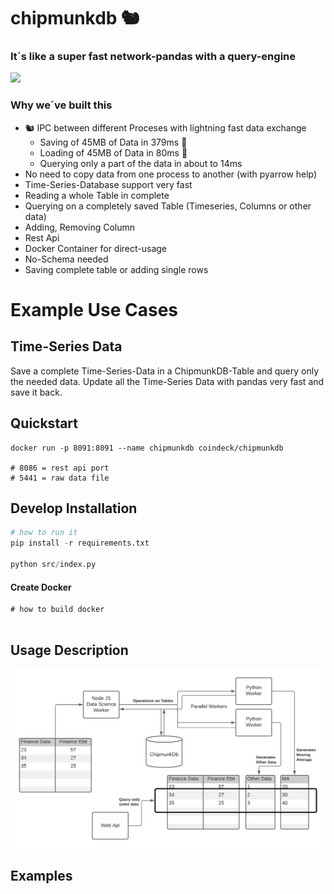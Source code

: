 # chipmunkdb :chipmunk:
### It´s like a super fast network-pandas with a query-engine

<img width=230 src="https://media.giphy.com/media/QZ4WIYqMHBgQw/giphy.gif" />

### Why we´ve built this

- :chipmunk: IPC between different Proceses with lightning fast data exchange
    - Saving of 45MB of Data in 379ms :rocket:
    - Loading of 45MB of Data in 80ms :rocket:
    - Querying only a part of the data in about to 14ms     
- No need to copy data from one process to another (with pyarrow help)
- Time-Series-Database support very fast
- Reading a whole Table in complete
- Querying on a completely saved Table (Timeseries, Columns or other data)
- Adding, Removing Column
- Rest Api 
- Docker Container for direct-usage
- No-Schema needed
- Saving complete table or adding single rows 

# Example Use Cases

## Time-Series Data
Save a complete Time-Series-Data in a ChipmunkDB-Table and query only the needed data. Update all the Time-Series Data with pandas very fast and save it back.


## Quickstart
```docker
docker run -p 8091:8091 --name chipmunkdb coindeck/chipmunkdb

# 8086 = rest api port
# 5441 = raw data file

```

## Develop Installation
```python
# how to run it 
pip install -r requirements.txt

python src/index.py

```

#### Create Docker 
```docker
# how to build docker


```


## Usage Description

![Some Image of the Usage](assets/ChipmunkDB.png "Usage of Chipmunk")

## Examples


